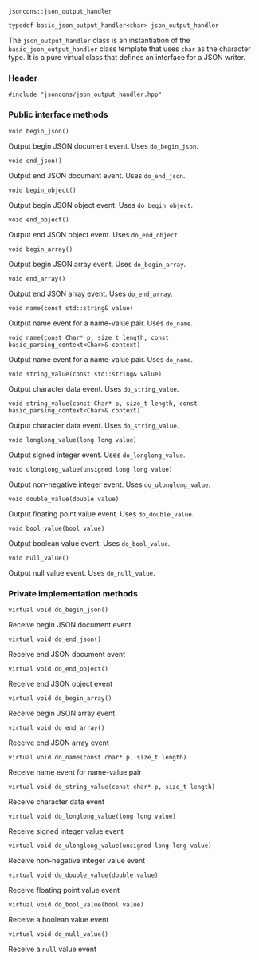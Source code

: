    jsoncons::json_output_handler

    typedef basic_json_output_handler<char> json_output_handler

The `json_output_handler` class is an instantiation of the `basic_json_output_handler` class template that uses `char` as the character type. It is a pure virtual class that defines an interface for a JSON writer.

### Header

    #include "jsoncons/json_output_handler.hpp"

### Public interface methods

    void begin_json()
Output begin JSON document event. Uses `do_begin_json`.

    void end_json()
Output end JSON document event. Uses `do_end_json`.

    void begin_object()
Output begin JSON object event. Uses `do_begin_object`.

    void end_object()
Output end JSON object event. Uses `do_end_object`.

    void begin_array()
Output begin JSON array event. Uses `do_begin_array`.

    void end_array()
Output end JSON array event. Uses `do_end_array`.

    void name(const std::string& value)
Output name event for a name-value pair. Uses `do_name`.

    void name(const Char* p, size_t length, const basic_parsing_context<Char>& context)
Output name event for a name-value pair. Uses `do_name`.

    void string_value(const std::string& value)
Output character data event. Uses `do_string_value`.

    void string_value(const Char* p, size_t length, const basic_parsing_context<Char>& context)
Output character data event. Uses `do_string_value`.

    void longlong_value(long long value)
Output signed integer event. Uses `do_longlong_value`.

    void ulonglong_value(unsigned long long value)
Output non-negative integer event. Uses `do_ulonglong_value`.

    void double_value(double value)
Output floating point value event. Uses `do_double_value`.

    void bool_value(bool value)
Output boolean value event. Uses `do_bool_value`.

    void null_value()
Output null value event. Uses `do_null_value`.

### Private implementation methods

    virtual void do_begin_json()
Receive begin JSON document event

    virtual void do_end_json()
Receive end JSON document event

    virtual void do_end_object()
Receive end JSON object event

    virtual void do_begin_array()
Receive begin JSON array event

    virtual void do_end_array()
Receive end JSON array event

    virtual void do_name(const char* p, size_t length)
Receive name event for name-value pair

    virtual void do_string_value(const char* p, size_t length)
Receive character data event

    virtual void do_longlong_value(long long value)
Receive signed integer value event

    virtual void do_ulonglong_value(unsigned long long value)
Receive non-negative integer value event

    virtual void do_double_value(double value)
Receive floating point value event

    virtual void do_bool_value(bool value)
Receive a boolean value event

    virtual void do_null_value()
Receive a `null` value event

